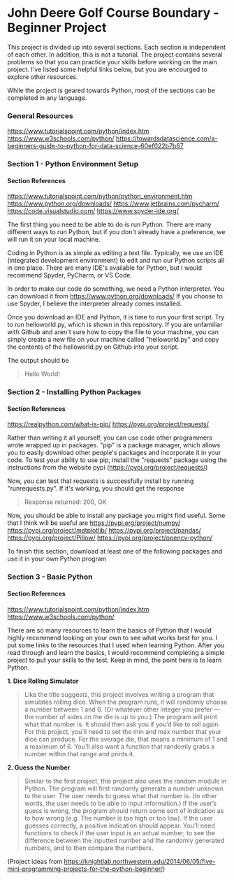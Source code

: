 # John Deere Golf Course Boundary - Beginner Project
This project is divided up into several sections. Each section is independent of each other.
In addition, this is not a tutorial. The project contains several problems so that you can practice your skills before working on the main project. I've listed some helpful links below, but you are encourged to explore other resources. 

While the project is geared towards Python, most of the sections can be completed in any language.

### General Resources
https://www.tutorialspoint.com/python/index.htm
https://www.w3schools.com/python/
https://towardsdatascience.com/a-beginners-guide-to-python-for-data-science-60ef022b7b67

### Section 1 - Python Environment Setup
#### Section References
https://www.tutorialspoint.com/python/python_environment.htm
https://www.python.org/downloads/
https://www.jetbrains.com/pycharm/
https://code.visualstudio.com/
https://www.spyder-ide.org/

The first thing you need to be able to do is run Python. There are many different ways to run Python, but if you don't already have a preference, we will run it on your local machine.

Coding in Python is as simple as editing a text file. Typically, we use an IDE (integrated development environment) to edit and run our Python scripts all in one place. There are many IDE's available for Python, but I would recommend Spyder, PyCharm, or VS Code. 

In order to make our code do something, we need a Python interpreter. You can download it from https://www.python.org/downloads/ If you choose to use Spyder, I believe the interpreter already comes installed.

Once you download an IDE and Python, it is time to run your first script. Try to run helloworld.py, which is shown in this repository. If you are unfamiliar with Github and aren't sure how to copy the file to your machine, you can simply create a new file on your machine called "helloworld.py" and copy the contents of the helloworld.py on Github into your script.

The output should be 
> Hello World!

### Section 2 - Installing Python Packages
#### Section References
https://realpython.com/what-is-pip/
https://pypi.org/project/requests/

Rather than writing it all yourself, you can use code other programmers wrote wrapped up in packages. "pip" is a package manager, which allows you to easily download other people's packages and incorporate it in your code. To test your ability to use pip, install the "requests" package using the instructions from the website pypi (https://pypi.org/project/requests/)

Now, you can test that requests is successfully install by running "runrequests.py". If it's working, you should get the response 
> Response returned: 200, OK

Now, you should be able to install any package you might find useful. Some that I think will be useful are
https://pypi.org/project/numpy/
https://pypi.org/project/matplotlib/
https://pypi.org/project/pandas/
https://pypi.org/project/Pillow/
https://pypi.org/project/opencv-python/

To finish this section, download at least one of the following packages and use it in your own Python program


### Section 3 - Basic Python
#### Section References
https://www.tutorialspoint.com/python/index.htm
https://www.w3schools.com/python/

There are so many resources to learn the basics of Python that I would highly recommend looking on your own to see what works best for you. I put some links to the resources that I used when learning Python. After you read through and learn the basics, I would recommend completing a simple project to put your skills to the test. Keep in mind, the point here is to learn Python.

**1. Dice Rolling Simulator**
> Like the title suggests, this project involves writing a program that simulates rolling dice. When the program runs, 
> it will randomly choose a number between 1 and 6. (Or whatever other integer you prefer — the number of sides on the die is up 
> to you.) The program will print what that number is. It should then ask you if you’d like to roll again. For this project, 
> you’ll need to set the min and max number that your dice can produce. For the average die, that means a minimum of 1 and a 
> maximum of 6. You’ll also want a function that randomly grabs a number within that range and prints it.

**2. Guess the Number**
> Similar to the first project, this project also uses the random module in Python. The program will first randomly generate a 
> number unknown to the user. The user needs to guess what that number is. (In other words, the user needs to be able to input 
> information.) If the user’s guess is wrong, the program should return some sort of indication as to how wrong (e.g. The number 
> is too high or too low). If the user guesses correctly, a positive indication should appear. You’ll need functions to check if 
> the user input is an actual number, to see the difference between the inputted number and the randomly generated numbers, and 
> to then compare the numbers.

(Project ideas from https://knightlab.northwestern.edu/2014/06/05/five-mini-programming-projects-for-the-python-beginner/)

